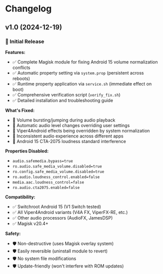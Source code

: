 # Changelog

## v1.0 (2024-12-19)

### 🎉 Initial Release

**Features:**
- ✅ Complete Magisk module for fixing Android 15 volume normalization conflicts
- ✅ Automatic property setting via `system.prop` (persistent across reboots)
- ✅ Runtime property application via `service.sh` (immediate effect on boot)
- ✅ Comprehensive verification script (`verify_fix.sh`)
- ✅ Detailed installation and troubleshooting guide

**What's Fixed:**
- 🔧 Volume bursting/jumping during audio playback
- 🔧 Automatic audio level changes overriding user settings
- 🔧 Viper4Android effects being overridden by system normalization
- 🔧 Inconsistent audio experience across different apps
- 🔧 Android 15 CTA-2075 loudness standard interference

**Properties Disabled:**
- `audio.safemedia.bypass=true`
- `ro.audio.safe_media_volume.disabled=true`
- `ro.config.safe_media_volume.disabled=true`
- `ro.audio.loudness_control.enabled=false`
- `media.aac.loudness_control=false`
- `ro.audio.cta2075.enabled=false`

**Compatibility:**
- ✅ Switchroot Android 15 (V1 Switch tested)
- ✅ All Viper4Android variants (V4A FX, ViperFX-RE, etc.)
- ✅ Other audio processors (AudioFX, JamesDSP)
- ✅ Magisk v20.4+

**Safety:**
- 🛡️ Non-destructive (uses Magisk overlay system)
- 🛡️ Easily reversible (uninstall module to revert)
- 🛡️ No system file modifications
- 🛡️ Update-friendly (won't interfere with ROM updates)
